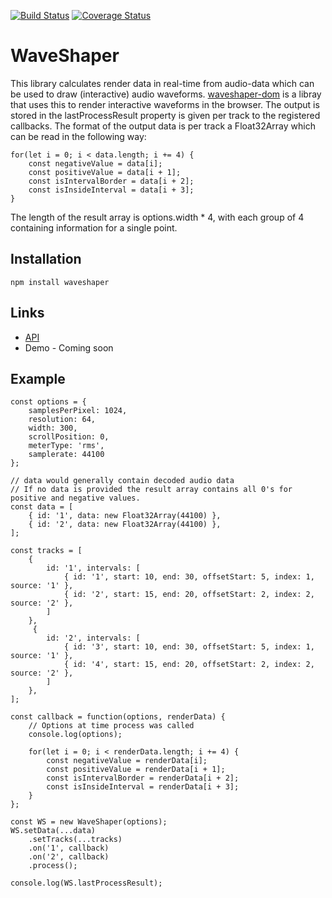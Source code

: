 [![Build Status](https://travis-ci.org/Idicious/waveshaper.svg?branch=master)](https://travis-ci.org/Idicious/waveshaper)
[![Coverage Status](https://coveralls.io/repos/github/Idicious/waveshaper/badge.svg?branch=master)](https://coveralls.io/github/Idicious/waveshaper?branch=master)

# WaveShaper
This library calculates render data in real-time from audio-data which can be used to draw (interactive) audio waveforms. [waveshaper-dom](https://github.com/Idicious/waveshaper-dom) is a libray that uses this to render interactive waveforms in the browser. The output is stored
in the lastProcessResult property is given per track to the registered callbacks. The format of the output data is per track a Float32Array which can be read in the following way: 

```
for(let i = 0; i < data.length; i += 4) {
    const negativeValue = data[i];
    const positiveValue = data[i + 1];
    const isIntervalBorder = data[i + 2];
    const isInsideInterval = data[i + 3];
}
```

The length of the result array is options.width * 4, with each group of 4 containing information for a single point.

## Installation
``` 
npm install waveshaper
```

## Links
- [API](https://idicious.github.io/waveshaper/)
- Demo - Coming soon

## Example
```
const options = {
    samplesPerPixel: 1024,
    resolution: 64,
    width: 300,
    scrollPosition: 0,
    meterType: 'rms',
    samplerate: 44100
};

// data would generally contain decoded audio data
// If no data is provided the result array contains all 0's for positive and negative values.
const data = [
    { id: '1', data: new Float32Array(44100) },
    { id: '2', data: new Float32Array(44100) },
];

const tracks = [
    {
        id: '1', intervals: [
            { id: '1', start: 10, end: 30, offsetStart: 5, index: 1, source: '1' },
            { id: '2', start: 15, end: 20, offsetStart: 2, index: 2, source: '2' },
        ]
    },
     {
        id: '2', intervals: [
            { id: '3', start: 10, end: 30, offsetStart: 5, index: 1, source: '1' },
            { id: '4', start: 15, end: 20, offsetStart: 2, index: 2, source: '2' },
        ]
    },
];

const callback = function(options, renderData) {
    // Options at time process was called
    console.log(options);

    for(let i = 0; i < renderData.length; i += 4) {
        const negativeValue = renderData[i];
        const positiveValue = renderData[i + 1];
        const isIntervalBorder = renderData[i + 2];
        const isInsideInterval = renderData[i + 3];
    }
};

const WS = new WaveShaper(options);
WS.setData(...data)
    .setTracks(...tracks)
    .on('1', callback)
    .on('2', callback)
    .process();

console.log(WS.lastProcessResult);
```
